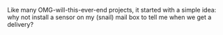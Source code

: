 Like many OMG-will-this-ever-end projects, it started with a simple idea: why not install a sensor on my (snail)
mail box to tell me when we get a delivery?



